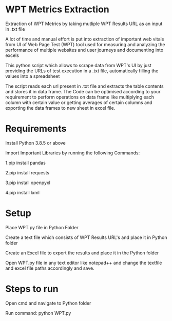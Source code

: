 # WPT Metrics Extraction
Extraction of WPT Metrics by taking mutliple WPT Results URL as an input in .txt file

A lot of time and manual effort is put into extraction of important web vitals from UI of Web Page Test (WPT) tool used for measuring and analyzing the performance of multiple websites and user journeys and documenting into excels

This python script which allows to scrape data from WPT's UI by just providing the URLs of test execution in a .txt file, automatically filling the values into a spreadsheet

The script reads each url present in .txt file and extracts the table contents and stores it in data frame. The Code can be optimised according to your requirement to perform operations on data frame like multiplying each column with certain value or getting averages of certain columns and exporting the data frames to new sheet in excel file.

# Requirements
Install Python 3.8.5 or above


Import Important Libraries by running the following Commands:
  
  
1.pip install pandas


2.pip install requests


3.pip install openpyxl


4.pip install lxml


  
# Setup
Place WPT.py file in Python Folder


Create a text file which consists of WPT Results URL's and place it in Python folder


Create an Excel file to export the results and place it in the Python folder


Open WPT.py file in any text editor like notepad++ and change the textfile and excel file paths accordingly and save.



# Steps to run
Open cmd and navigate to Python folder


Run command: python WPT.py
